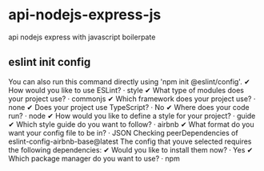 # api-nodejs-express-js

api nodejs express with javascript boilerpate

## eslint init config

You can also run this command directly using 'npm init @eslint/config'.
✔ How would you like to use ESLint? · style
✔ What type of modules does your project use? · commonjs
✔ Which framework does your project use? · none
✔ Does your project use TypeScript? · No
✔ Where does your code run? · node
✔ How would you like to define a style for your project? · guide
✔ Which style guide do you want to follow? · airbnb
✔ What format do you want your config file to be in? · JSON
Checking peerDependencies of eslint-config-airbnb-base@latest
The config that youve selected requires the following dependencies:
✔ Would you like to install them now? · Yes
✔ Which package manager do you want to use? · npm
